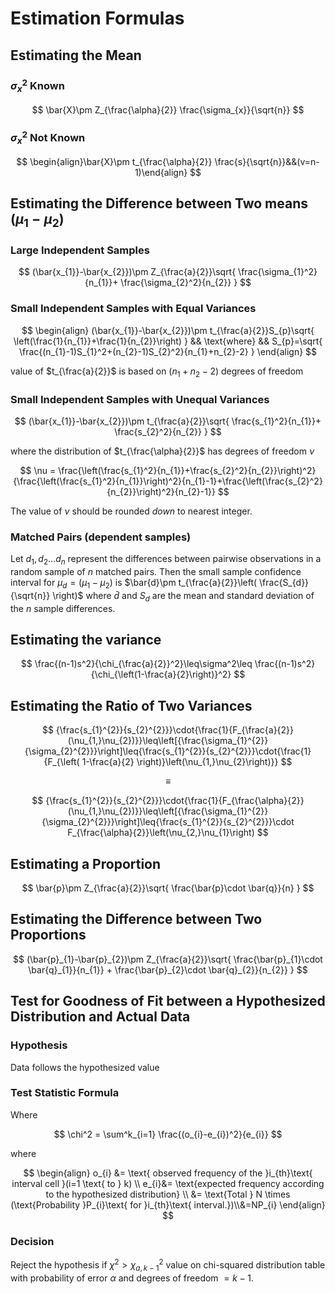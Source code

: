# Estimation Formulas

## Estimating the Mean

### $\sigma^2_{x}$ Known

$$
\bar{X}\pm Z_{\frac{\alpha}{2}} \frac{\sigma_{x}}{\sqrt{n}}
$$

### $\sigma^2_{x}$ Not Known

$$
\begin{align}\bar{X}\pm t_{\frac{\alpha}{2}} \frac{s}{\sqrt{n}}&&(v=n-1)\end{align}
$$

## Estimating the Difference between Two means $(\mu_{1}-\mu_{2})$

### Large Independent Samples

$$
(\bar{x_{1}}-\bar{x_{2}})\pm Z_{\frac{a}{2}}\sqrt{ \frac{\sigma_{1}^2}{n_{1}}+ \frac{\sigma_{2}^2}{n_{2}} }
$$

### Small Independent Samples with Equal Variances

$$
\begin{align} (\bar{x_{1}}-\bar{x_{2}})\pm t_{\frac{a}{2}}S_{p}\sqrt{ \left(\frac{1}{n_{1}}+\frac{1}{n_{2}}\right) } && \text{where} && S_{p}=\sqrt{ \frac{(n_{1}-1)S_{1}^2+(n_{2}-1)S_{2}^2}{n_{1}+n_{2}-2} } \end{align}
$$

value of $t_{\frac{a}{2}}$ is based on $(n_{1}+n_{2}-2)$ degrees of freedom

### Small Independent Samples with Unequal Variances

$$
(\bar{x_{1}}-\bar{x_{2}})\pm t_{\frac{a}{2}}\sqrt{ \frac{s_{1}^2}{n_{1}}+ \frac{s_{2}^2}{n_{2}} }
$$

where the distribution of $t_{\frac{\alpha}{2}}$ has degrees of freedom $\nu$

$$
\nu = \frac{\left(\frac{s_{1}^2}{n_{1}}+\frac{s_{2}^2}{n_{2}}\right)^2}{\frac{\left(\frac{s_{1}^2}{n_{1}}\right)^2}{n_{1}-1}+\frac{\left(\frac{s_{2}^2}{n_{2}}\right)^2}{n_{2}-1}}
$$

The value of $\nu$ should be rounded *down* to nearest integer.

### Matched Pairs (dependent samples)

Let $d_{1},d_{2}\dots d_{n}$ represent the differences between pairwise observations in a random sample of $n$ matched pairs. Then the small sample confidence interval for $\mu_{d}=(\mu_{1}-\mu_{2})$ is $\bar{d}\pm t_{\frac{a}{2}}\left( \frac{S_{d}}{\sqrt{n}} \right)$ where $\bar{d}$ and $S_{d}$ are the mean and standard deviation of the $n$ sample differences.

## Estimating the variance

$$
\frac{(n-1)s^2}{\chi_{\frac{a}{2}}^2}\leq\sigma^2\leq \frac{(n-1)s^2}{\chi_{\left(1-\frac{a}{2}\right)}^2} 
$$

## Estimating the Ratio of Two Variances

$$
{\frac{s_{1}^{2}}{s_{2}^{2}}}\cdot{\frac{1}{F_{\frac{a}{2}}(\nu_{1,}\nu_{2})}}\leq\left[{\frac{\sigma_{1}^{2}}{\sigma_{2}^{2}}}\right]\leq{\frac{s_{1}^{2}}{s_{2}^{2}}}\cdot{\frac{1}{F_{\left( 1-\frac{a}{2} \right)}\left(\nu_{1,}\nu_{2}\right)}}
$$

$$
\equiv
$$

$$
{\frac{s_{1}^{2}}{s_{2}^{2}}}\cdot{\frac{1}{F_{\frac{\alpha}{2}}(\nu_{1,}\nu_{2})}}\leq\left[{\frac{\sigma_{1}^{2}}{\sigma_{2}^{2}}}\right]\leq{\frac{s_{1}^{2}}{s_{2}^{2}}}\cdot F_{\frac{\alpha}{2}}\left(\nu_{2,}\nu_{1}\right)
$$

## Estimating a Proportion

$$
\bar{p}\pm Z_{\frac{a}{2}}\sqrt{ \frac{\bar{p}\cdot \bar{q}}{n} }
$$

## Estimating the Difference between Two Proportions

$$
 (\bar{p}_{1}-\bar{p}_{2})\pm Z_{\frac{a}{2}}\sqrt{ \frac{\bar{p}_{1}\cdot \bar{q}_{1}}{n_{1}} + \frac{\bar{p}_{2}\cdot \bar{q}_{2}}{n_{2}} } 
$$

## Test for Goodness of Fit between a Hypothesized Distribution and Actual Data

### Hypothesis

Data follows the hypothesized value

### Test Statistic Formula

Where

$$
 \chi^2 = \sum^k_{i=1} \frac{(o_{i}-e_{i})^2}{e_{i}} 
$$

where

$$
\begin{align} o_{i} &= \text{ observed frequency of the }i_{th}\text{ interval cell }(i=1 \text{ to } k) \\ e_{i}&= \text{expected frequency according to the hypothesized distribution} \\ &= \text{Total } N \times (\text{Probability }P_{i}\text{ for }i_{th}\text{ interval.})\\&=NP_{i} \end{align}
$$

### Decision

Reject the hypothesis if $\chi^2>\chi^2_{a,k-1}$ value on chi-squared distribution table with probability of error $\alpha$ and degrees of freedom $=k-1$.
